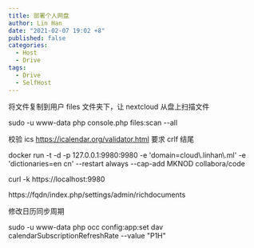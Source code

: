```yaml
---
title: 部署个人网盘
author: Lin Han
date: "2021-02-07 19:02 +8"
published: false
categories:
  - Host
  - Drive
tags:
  - Drive
  - SelfHost
---
```


将文件复制到用户 files 文件夹下，让 nextcloud 从盘上扫描文件

sudo -u www-data php console.php files:scan --all

校验 ics
https://icalendar.org/validator.html
要求 crlf 结尾

docker run -t -d -p 127.0.0.1:9980:9980 -e 'domain=cloud\\.linhan\\.ml' -e 'dictionaries=en cn' --restart always --cap-add MKNOD collabora/code

curl -k https://localhost:9980

https://fqdn/index.php/settings/admin/richdocuments

修改日历同步周期

sudo -u www-data php occ config:app:set dav calendarSubscriptionRefreshRate --value "P1H"
